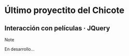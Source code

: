 # Último proyectito del Chicote
## Interacción con películas · JQuery


> [!NOTE]
> En desarrollo...


